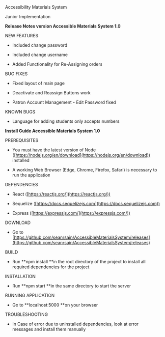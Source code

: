 Accessibility Materials System

Junior Implementation

**Release Notes version Accessible Materials System 1.0**

NEW FEATURES

* Included change password

* Included change username

* Added Functionality for Re-Assigning orders

BUG FIXES

* Fixed layout of main page

* Deactivate and Reassign Buttons work

* Patron Account Management - Edit Password fixed

KNOWN BUGS

* Language for adding students only accepts numbers

**Install Guide Accessible Materials System 1.0**

PREREQUISITES

* You must have the latest version of Node ([https://nodejs.org/en/download](https://nodejs.org/en/download)) installed

* A working Web Browser (Edge, Chrome, Firefox, Safari) is necessary to run the application

DEPENDENCIES

* React ([https://reactjs.org/](https://reactjs.org/))

* Sequelize ([https://docs.sequelizejs.com](https://docs.sequelizejs.com))

* Express ([https://expressjs.com/](https://expressjs.com/))

DOWNLOAD

* Go to [https://github.com/seanrsain/AccessibleMaterialsSystem/releases](https://github.com/seanrsain/AccessibleMaterialsSystem/releases)

BUILD

* Run **npm install **in the root directory of the project to install all required dependencies for the project

INSTALLATION

* Run **npm start **in the same directory to start the server

RUNNING APPLICATION

* Go to **localhost:5000 **on your browser

TROUBLESHOOTING

* In Case of error due to uninstalled dependencies, look at error messages and install them manually

